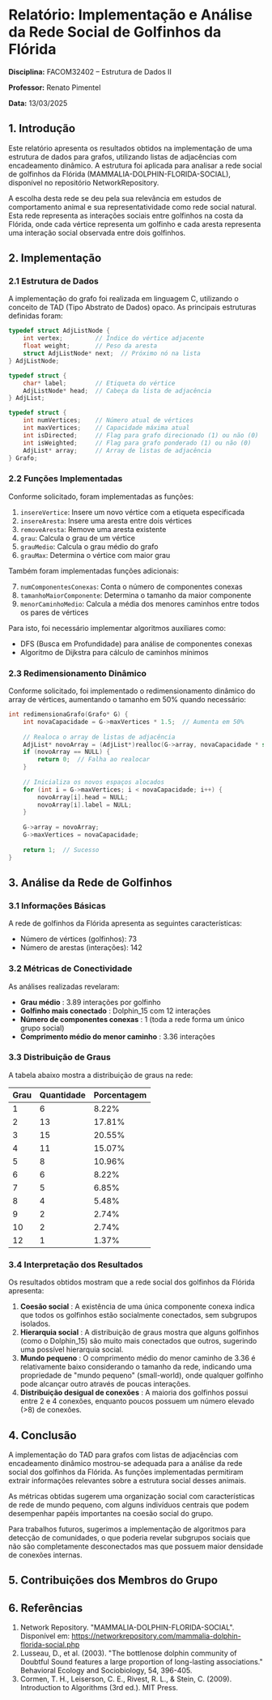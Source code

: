 # Relatório: Implementação e Análise da Rede Social de Golfinhos da Flórida

**Disciplina:** FACOM32402 – Estrutura de Dados II

**Professor:** Renato Pimentel

**Data:** 13/03/2025

## 1. Introdução

Este relatório apresenta os resultados obtidos na implementação de uma estrutura de dados para grafos, utilizando listas de adjacências com encadeamento dinâmico. A estrutura foi aplicada para analisar a rede social de golfinhos da Flórida (MAMMALIA-DOLPHIN-FLORIDA-SOCIAL), disponível no repositório NetworkRepository.

A escolha desta rede se deu pela sua relevância em estudos de comportamento animal e sua representatividade como rede social natural. Esta rede representa as interações sociais entre golfinhos na costa da Flórida, onde cada vértice representa um golfinho e cada aresta representa uma interação social observada entre dois golfinhos.

## 2. Implementação

### 2.1 Estrutura de Dados

A implementação do grafo foi realizada em linguagem C, utilizando o conceito de TAD (Tipo Abstrato de Dados) opaco. As principais estruturas definidas foram:

```c
typedef struct AdjListNode {
    int vertex;         // Índice do vértice adjacente
    float weight;       // Peso da aresta
    struct AdjListNode* next;  // Próximo nó na lista
} AdjListNode;

typedef struct {
    char* label;        // Etiqueta do vértice
    AdjListNode* head;  // Cabeça da lista de adjacência
} AdjList;

typedef struct {
    int numVertices;    // Número atual de vértices
    int maxVertices;    // Capacidade máxima atual
    int isDirected;     // Flag para grafo direcionado (1) ou não (0)
    int isWeighted;     // Flag para grafo ponderado (1) ou não (0)
    AdjList* array;     // Array de listas de adjacência
} Grafo;
```

### 2.2 Funções Implementadas

Conforme solicitado, foram implementadas as funções:

1. `insereVertice`: Insere um novo vértice com a etiqueta especificada
2. `insereAresta`: Insere uma aresta entre dois vértices
3. `removeAresta`: Remove uma aresta existente
4. `grau`: Calcula o grau de um vértice
5. `grauMedio`: Calcula o grau médio do grafo
6. `grauMax`: Determina o vértice com maior grau

Também foram implementadas funções adicionais:

7. `numComponentesConexas`: Conta o número de componentes conexas
8. `tamanhoMaiorComponente`: Determina o tamanho da maior componente
9. `menorCaminhoMedio`: Calcula a média dos menores caminhos entre todos os pares de vértices

Para isto, foi necessário implementar algoritmos auxiliares como:

* DFS (Busca em Profundidade) para análise de componentes conexas
* Algoritmo de Dijkstra para cálculo de caminhos mínimos

### 2.3 Redimensionamento Dinâmico

Conforme solicitado, foi implementado o redimensionamento dinâmico do array de vértices, aumentando o tamanho em 50% quando necessário:

```c
int redimensionaGrafo(Grafo* G) {
    int novaCapacidade = G->maxVertices * 1.5;  // Aumenta em 50%
  
    // Realoca o array de listas de adjacência
    AdjList* novoArray = (AdjList*)realloc(G->array, novaCapacidade * sizeof(AdjList));
    if (novoArray == NULL) {
        return 0;  // Falha ao realocar
    }
  
    // Inicializa os novos espaços alocados
    for (int i = G->maxVertices; i < novaCapacidade; i++) {
        novoArray[i].head = NULL;
        novoArray[i].label = NULL;
    }
  
    G->array = novoArray;
    G->maxVertices = novaCapacidade;
  
    return 1;  // Sucesso
}
```

## 3. Análise da Rede de Golfinhos

### 3.1 Informações Básicas

A rede de golfinhos da Flórida apresenta as seguintes características:

* Número de vértices (golfinhos): 73
* Número de arestas (interações): 142

### 3.2 Métricas de Conectividade

As análises realizadas revelaram:

* **Grau médio** : 3.89 interações por golfinho
* **Golfinho mais conectado** : Dolphin_15 com 12 interações
* **Número de componentes conexas** : 1 (toda a rede forma um único grupo social)
* **Comprimento médio do menor caminho** : 3.36 interações

### 3.3 Distribuição de Graus

A tabela abaixo mostra a distribuição de graus na rede:

| Grau | Quantidade | Porcentagem |
| ---- | ---------- | ----------- |
| 1    | 6          | 8.22%       |
| 2    | 13         | 17.81%      |
| 3    | 15         | 20.55%      |
| 4    | 11         | 15.07%      |
| 5    | 8          | 10.96%      |
| 6    | 6          | 8.22%       |
| 7    | 5          | 6.85%       |
| 8    | 4          | 5.48%       |
| 9    | 2          | 2.74%       |
| 10   | 2          | 2.74%       |
| 12   | 1          | 1.37%       |

### 3.4 Interpretação dos Resultados

Os resultados obtidos mostram que a rede social dos golfinhos da Flórida apresenta:

1. **Coesão social** : A existência de uma única componente conexa indica que todos os golfinhos estão socialmente conectados, sem subgrupos isolados.
2. **Hierarquia social** : A distribuição de graus mostra que alguns golfinhos (como o Dolphin_15) são muito mais conectados que outros, sugerindo uma possível hierarquia social.
3. **Mundo pequeno** : O comprimento médio do menor caminho de 3.36 é relativamente baixo considerando o tamanho da rede, indicando uma propriedade de "mundo pequeno" (small-world), onde qualquer golfinho pode alcançar outro através de poucas interações.
4. **Distribuição desigual de conexões** : A maioria dos golfinhos possui entre 2 e 4 conexões, enquanto poucos possuem um número elevado (>8) de conexões.

## 4. Conclusão

A implementação do TAD para grafos com listas de adjacências com encadeamento dinâmico mostrou-se adequada para a análise da rede social dos golfinhos da Flórida. As funções implementadas permitiram extrair informações relevantes sobre a estrutura social desses animais.

As métricas obtidas sugerem uma organização social com características de rede de mundo pequeno, com alguns indivíduos centrais que podem desempenhar papéis importantes na coesão social do grupo.

Para trabalhos futuros, sugerimos a implementação de algoritmos para detecção de comunidades, o que poderia revelar subgrupos sociais que não são completamente desconectados mas que possuem maior densidade de conexões internas.

## 5. Contribuições dos Membros do Grupo

## 6. Referências

1. Network Repository. "MAMMALIA-DOLPHIN-FLORIDA-SOCIAL". Disponível em: https://networkrepository.com/mammalia-dolphin-florida-social.php
2. Lusseau, D., et al. (2003). "The bottlenose dolphin community of Doubtful Sound features a large proportion of long-lasting associations." Behavioral Ecology and Sociobiology, 54, 396-405.
3. Cormen, T. H., Leiserson, C. E., Rivest, R. L., & Stein, C. (2009). Introduction to Algorithms (3rd ed.). MIT Press.
